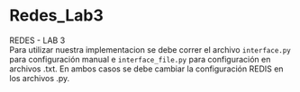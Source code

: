 # Redes_Lab3
REDES - LAB 3 <br>
Para utilizar nuestra implementacion se debe correr el archivo `interface.py` para configuración manual e `interface_file.py` para configuración en archivos .txt. En ambos casos se debe cambiar la configuración REDIS en los archivos .py.
